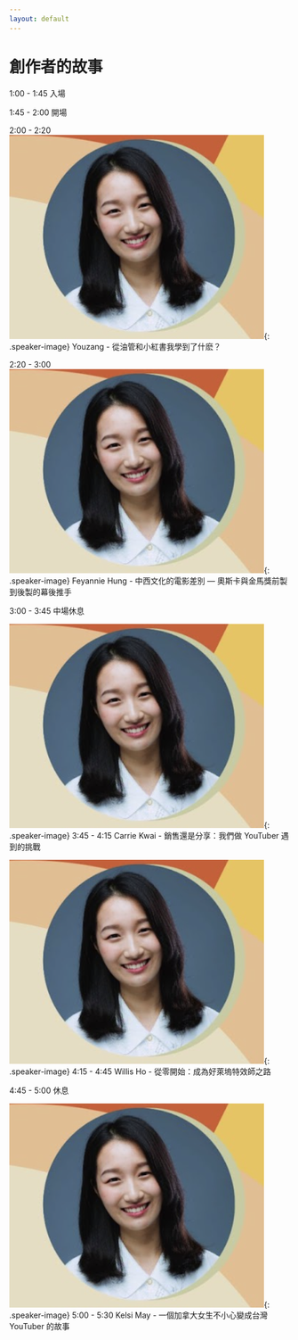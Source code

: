 ```yaml
---
layout: default
---
```


<link rel="stylesheet" href="styles.css">

# 創作者的故事

<span class="highlight">1:00 - 1:45</span> 入場

<span class="highlight">1:45 - 2:00</span> 開場

<span class="highlight">2:00 - 2:20</span> ![Speaker 3](Fey.png){: .speaker-image} Youzang - 從油管和小紅書我學到了什麽？

<span class="highlight">2:20 - 3:00</span> ![Speaker 4](Fey.png){: .speaker-image} Feyannie Hung - 中西文化的電影差別 — 奧斯卡與金馬獎前製到後製的幕後推手

<span class="highlight">3:00 - 3:45</span> 中場休息

![Speaker 3](Fey.png){: .speaker-image} <span class="highlight">3:45 - 4:15</span> Carrie Kwai - 銷售還是分享：我們做 YouTuber 遇到的挑戰

![Speaker 3](Fey.png){: .speaker-image} <span class="highlight">4:15 - 4:45</span> Willis Ho - 從零開始：成為好萊塢特效師之路

<span class="highlight">4:45 - 5:00</span> 休息

![Speaker 3](Fey.png){: .speaker-image} <span class="highlight">5:00 - 5:30</span> Kelsi May - 一個加拿大女生不小心變成台灣 YouTuber 的故事
